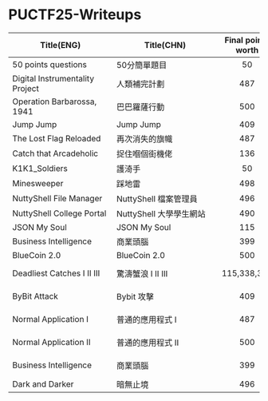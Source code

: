# PUCTF25-Writeups

|&nbsp;&nbsp;&nbsp;&nbsp;&nbsp;&nbsp;&nbsp;&nbsp;&nbsp;&nbsp;&nbsp;&nbsp;&nbsp;Title(ENG)&nbsp;&nbsp;&nbsp;&nbsp;&nbsp;&nbsp;&nbsp;&nbsp;&nbsp;&nbsp;&nbsp;&nbsp;&nbsp;|&nbsp;&nbsp;&nbsp;&nbsp;&nbsp;&nbsp;&nbsp;&nbsp;&nbsp;&nbsp;&nbsp;&nbsp;&nbsp;Title(CHN)&nbsp;&nbsp;&nbsp;&nbsp;&nbsp;&nbsp;&nbsp;&nbsp;&nbsp;&nbsp;&nbsp;&nbsp;&nbsp;|Final points worth|Writeup Author|Link|
|:------------|:------------|:------:|:------:|:--------------------------------------:|
|50 points questions|50分簡單題目|50|NuttyShell|https://nuttyshell.notion.site/Guide-of-Beginner-Challenges-1ccd5c0f2b068034b994d631712f4dc0|
|Digital Instrumentality Project|人類補完計劃|487|Taokyle|https://github.com/TaokyleYT/PUCTF25-Digital_Instrumentality_Project-Writeup|
|Operation Barbarossa, 1941|巴巴羅薩行動|500|Taokyle|https://github.com/TaokyleYT/PUCTF25-Operation_Barbarossa_1941-Writeup|
|Jump Jump|Jump Jump|409|Taokyle|https://github.com/TaokyleYT/PUCTF25-Jump_Jump-Writeup|
|The Lost Flag Reloaded|再次消失的旗幟|487|Taokyle|https://github.com/TaokyleYT/PUCTF25-The_Lost_Flag_Reloaded-Writeup|
|Catch that Arcadeholic|捉住嗰個街機佬|136|Taokyle|https://github.com/TaokyleYT/PUCTF25-Catch_that_Arcadeholic-Writeup|
|K1K1_Soldiers|護渏手|50|Taokyle|https://github.com/TaokyleYT/PUCTF25-K1K1_Soldiers-Writeup|
|Minesweeper|踩地雷|498|Taokyle|https://github.com/TaokyleYT/PUCTF25-Minesweeper-Writeup|
|NuttyShell File Manager|NuttyShell 檔案管理員|496|S017_Kadoorie|https://qiita.com/tournip/items/90da8ff66d2113c08ce8#introduction|
|NuttyShell College Portal|NuttyShell 大學學生網站|490|YMD|https://hackmd.io/@YMD/SJBSCbZ1lg#NuttyShell-College-Portal|
|JSON My Soul|JSON My Soul|115|YMD|https://hackmd.io/@YMD/SJBSCbZ1lg#JSON-My-Soul|
|Business Intelligence|商業頭腦|399|YMD|https://hackmd.io/@YMD/SJBSCbZ1lg#Business-Intelligence|
|BlueCoin 2.0|BlueCoin 2.0|500|YMD|https://hackmd.io/@YMD/SJBSCbZ1lg#BlueCoin-20|
|Deadliest Catches I II III|驚濤蟹浪 I II III|115,338,364|T003_Chill Player|https://github.com/ryanlaw123/puctf25/tree/main/Forensics|
|ByBit Attack|Bybit 攻擊|409|T003_Chill Player|https://github.com/ryanlaw123/puctf25/blob/main/Blockchain/Bybit%20Attack.md#bybit-attack|
|Normal Application I|普通的應用程式 I|487|T003_Chill Player|https://github.com/ryanlaw123/puctf25/blob/main/Reverse%20Engineering/Normal%20Application%20I.md#normal-application-i|
|Normal Application II|普通的應用程式 II|500|T003_Chill Player|https://github.com/ryanlaw123/puctf25/blob/main/Miscellaneous/Normal%20Application%20II.md#normal-application-ii|
|Business Intelligence|商業頭腦|399|T003_Chill Player|https://github.com/ryanlaw123/puctf25/blob/main/Miscellaneous/Business%20Intelligence.md#business-intelligence|
|Dark and Darker|暗無止境|496|Aiden|https://github.com/SleepingDragon22/nuttyshell-ctf-25-writeup/blob/master/darker.md|
